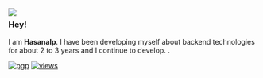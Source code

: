 <img align="left" src="https://orhun.dev/img/crow.png">

### Hey!

I am **Hasanalp**. I have been developing myself about backend technologies for about 2 to 3 years and I continue to develop. .

[![pgp](https://img.shields.io/badge/pgp-0xF83424824B3E4B90-313131?style=flat&labelColor=545454&color=313131)](https://github.com/orhun.gpg) [![views](https://komarev.com/ghpvc/?username=orhun&style=flat&color=313131&label=views)](https://github.com/orhun)

<br>
